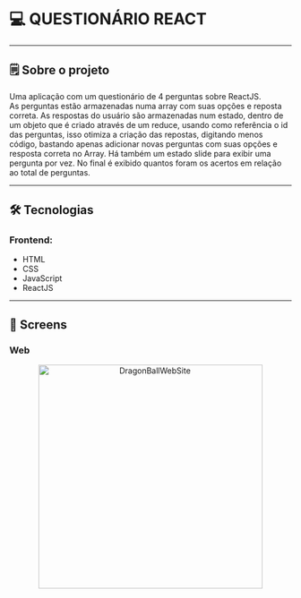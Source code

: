 

# 💻 QUESTIONÁRIO REACT

---

## 🗒️ Sobre o projeto

Uma aplicação com um questionário de 4 perguntas sobre ReactJS.<br />
As perguntas estão armazenadas numa array com suas opções e reposta correta. As respostas do usuário são armazenadas num estado, dentro de um objeto 
que é criado através de um reduce, usando como referência o id das perguntas, isso otimiza a criação das repostas, digitando menos código, 
bastando apenas adicionar novas perguntas com suas opções e resposta correta no Array. Há também um estado slide para exibir uma pergunta por vez. No final é exibido 
quantos foram os acertos em relação ao total de perguntas.

---

## 🛠 Tecnologias

### Frontend:

-   HTML
-   CSS
-   JavaScript
-   ReactJS

---

## 🎨 Screens

### Web

<p align="center" style="display: flex; align-items: flex-start; justify-content: center;">
  <img alt="DragonBallWebSite" src="./src/assets/readme/about-screen.jpeg" width="400px">
</p>
